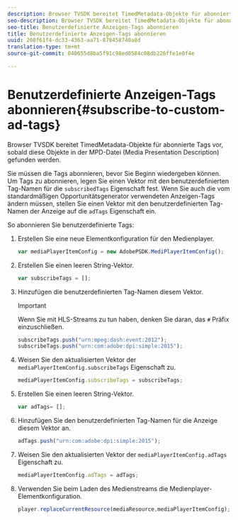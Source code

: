 ```yaml
---
description: Browser TVSDK bereitet TimedMetadata-Objekte für abonnierte Tags vor, sobald diese Objekte in der MPD-Datei (Media Presentation Description) gefunden werden.
seo-description: Browser TVSDK bereitet TimedMetadata-Objekte für abonnierte Tags vor, sobald diese Objekte in der MPD-Datei (Media Presentation Description) gefunden werden.
seo-title: Benutzerdefinierte Anzeigen-Tags abonnieren
title: Benutzerdefinierte Anzeigen-Tags abonnieren
uuid: 208f61f4-dc33-4363-aa71-878458740a8d
translation-type: tm+mt
source-git-commit: 040655d8ba5f91c98ed0584c08db226ffe1e0f4e

---
```



# Benutzerdefinierte Anzeigen-Tags abonnieren{#subscribe-to-custom-ad-tags}

Browser TVSDK bereitet TimedMetadata-Objekte für abonnierte Tags vor, sobald diese Objekte in der MPD-Datei (Media Presentation Description) gefunden werden.

Sie müssen die Tags abonnieren, bevor Sie Beginn wiedergeben können.
Um Tags zu abonnieren, legen Sie einen Vektor mit den benutzerdefinierten Tag-Namen für die `subscribedTags` Eigenschaft fest. Wenn Sie auch die vom standardmäßigen Opportunitätsgenerator verwendeten Anzeigen-Tags ändern müssen, stellen Sie einen Vektor mit den benutzerdefinierten Tag-Namen der Anzeige auf die `adTags` Eigenschaft ein.

So abonnieren Sie benutzerdefinierte Tags:

1. Erstellen Sie eine neue Elementkonfiguration für den Medienplayer.

   ```js
   var mediaPlayerItemConfig = new AdobePSDK.MediPlayerItemConfig();
   ```

1. Erstellen Sie einen leeren String-Vektor.

   ```js
   var subscribeTags = [];
   ```

1. Hinzufügen die benutzerdefinierten Tag-Namen diesem Vektor.

   >[!IMPORTANT]
   >
   >Wenn Sie mit HLS-Streams zu tun haben, denken Sie daran, das `#` Präfix einzuschließen.

   ```js
   subscribeTags.push("urn:mpeg:dash:event:2012"); 
   subscribeTags.push("urn:com:adobe:dpi:simple:2015"); 
   ```

1. Weisen Sie den aktualisierten Vektor der `mediaPlayerItemConfig.subscribeTags` Eigenschaft zu.

   ```js
   mediaPlayerItemConfig.subscribeTags = subscribeTags;
   ```

1. Erstellen Sie einen leeren String-Vektor.

   ```js
   var adTags= [];
   ```

1. Hinzufügen Sie den benutzerdefinierten Tag-Namen für die Anzeige diesem Vektor an.

   ```js
   adTags.push("urn:com:adobe:dpi:simple:2015");
   ```

1. Weisen Sie den aktualisierten Vektor der `mediaPlayerItemConfig.adTags` Eigenschaft zu.

   ```js
   mediaPlayerItemConfig.adTags = adTags;
   ```

1. Verwenden Sie beim Laden des Medienstreams die Medienplayer-Elementkonfiguration.

   ```js
   player.replaceCurrentResource(mediaResource,mediaPlayerItemConfig);
   ```

